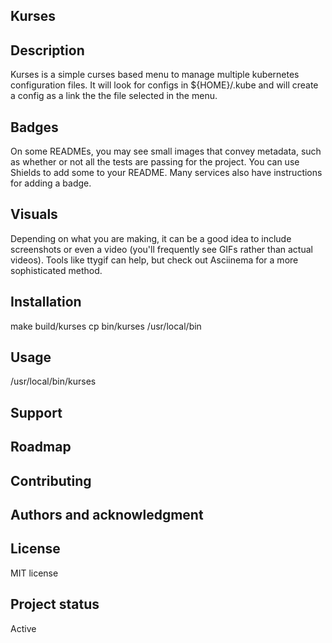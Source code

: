 ## Kurses

## Description
Kurses is a simple curses based menu to manage multiple kubernetes configuration files.  It will look for configs in ${HOME}/.kube and will create a config as a link the the file selected in the menu.

## Badges
On some READMEs, you may see small images that convey metadata, such as whether or not all the tests are passing for the project. You can use Shields to add some to your README. Many services also have instructions for adding a badge.

## Visuals
Depending on what you are making, it can be a good idea to include screenshots or even a video (you'll frequently see GIFs rather than actual videos). Tools like ttygif can help, but check out Asciinema for a more sophisticated method.

## Installation
make build/kurses
cp bin/kurses /usr/local/bin

## Usage
/usr/local/bin/kurses

## Support

## Roadmap

## Contributing

## Authors and acknowledgment

## License
MIT license

## Project status
Active
